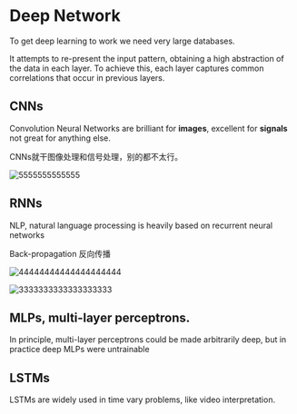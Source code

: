 # Deep Network

To get deep learning to work we need very large databases.

It attempts to re-present the input pattern, obtaining a high abstraction of the data in each layer. To achieve this, each layer captures common correlations that occur in previous layers. 

## CNNs

Convolution Neural Networks are brilliant for **images**, excellent for **signals** not great for anything else. 

CNNs就干图像处理和信号处理，别的都不太行。

![5555555555555](C:\Users\warmp\Desktop\5555555555555.jpg)

## RNNs

NLP, natural language processing is heavily based on recurrent neural networks

Back-propagation 反向传播

![44444444444444444444](C:\Users\warmp\Desktop\44444444444444444444.jpg)

![3333333333333333333](C:\Users\warmp\Desktop\3333333333333333333.jpg)

## MLPs, multi-layer perceptrons.

 In principle, multi-layer perceptrons could be made arbitrarily deep, but in practice deep MLPs were untrainable

## LSTMs 

LSTMs are widely used in time vary problems, like video interpretation.